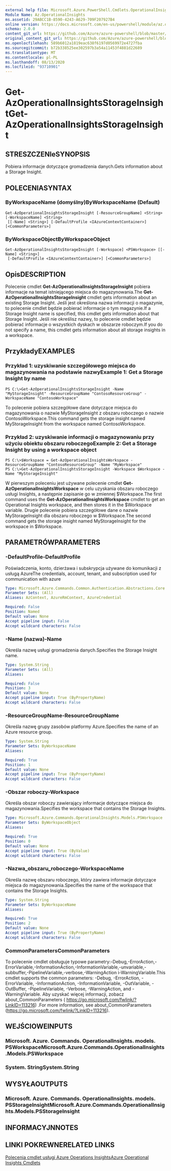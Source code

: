 ```yaml
---
external help file: Microsoft.Azure.PowerShell.Cmdlets.OperationalInsights.dll-Help.xml
Module Name: Az.OperationalInsights
ms.assetid: 29ABCC1B-8590-4243-A629-709F207927B4
online version: https://docs.microsoft.com/en-us/powershell/module/az.operationalinsights/get-azoperationalinsightsstorageinsight
schema: 2.0.0
content_git_url: https://github.com/Azure/azure-powershell/blob/master/src/OperationalInsights/OperationalInsights/help/Get-AzOperationalInsightsStorageInsight.md
original_content_git_url: https://github.com/Azure/azure-powershell/blob/master/src/OperationalInsights/OperationalInsights/help/Get-AzOperationalInsightsStorageInsight.md
ms.openlocfilehash: 589b6012a1819eac638f6197d0569972e4727fba
ms.sourcegitcommit: b72b338525ee302597b3a54a11453f4881d22689
ms.translationtype: MT
ms.contentlocale: pl-PL
ms.lasthandoff: 08/13/2020
ms.locfileid: "93710901"
---
```

# <span data-ttu-id="6c436-101">Get-AzOperationalInsightsStorageInsight</span><span class="sxs-lookup"><span data-stu-id="6c436-101">Get-AzOperationalInsightsStorageInsight</span></span>

## <span data-ttu-id="6c436-102">STRESZCZENIe</span><span class="sxs-lookup"><span data-stu-id="6c436-102">SYNOPSIS</span></span>
<span data-ttu-id="6c436-103">Pobiera informacje dotyczące gromadzenia danych.</span><span class="sxs-lookup"><span data-stu-id="6c436-103">Gets information about a Storage Insight.</span></span>

## <span data-ttu-id="6c436-104">POLECENIA</span><span class="sxs-lookup"><span data-stu-id="6c436-104">SYNTAX</span></span>

### <span data-ttu-id="6c436-105">ByWorkspaceName (domyślny)</span><span class="sxs-lookup"><span data-stu-id="6c436-105">ByWorkspaceName (Default)</span></span>
```
Get-AzOperationalInsightsStorageInsight [-ResourceGroupName] <String> [-WorkspaceName] <String>
 [[-Name] <String>] [-DefaultProfile <IAzureContextContainer>] [<CommonParameters>]
```

### <span data-ttu-id="6c436-106">ByWorkspaceObject</span><span class="sxs-lookup"><span data-stu-id="6c436-106">ByWorkspaceObject</span></span>
```
Get-AzOperationalInsightsStorageInsight [-Workspace] <PSWorkspace> [[-Name] <String>]
 [-DefaultProfile <IAzureContextContainer>] [<CommonParameters>]
```

## <span data-ttu-id="6c436-107">Opis</span><span class="sxs-lookup"><span data-stu-id="6c436-107">DESCRIPTION</span></span>
<span data-ttu-id="6c436-108">Polecenie cmdlet **Get-AzOperationalInsightsStorageInsight** pobiera informacje na temat istniejącego miejsca do magazynowania.</span><span class="sxs-lookup"><span data-stu-id="6c436-108">The **Get-AzOperationalInsightsStorageInsight** cmdlet gets information about an existing Storage Insight.</span></span>
<span data-ttu-id="6c436-109">Jeśli jest określona nazwa informacji o magazynie, to polecenie cmdlet będzie pobierać informacje o tym magazynie.</span><span class="sxs-lookup"><span data-stu-id="6c436-109">If a Storage Insight name is specified, this cmdlet gets information about that Storage Insight.</span></span>
<span data-ttu-id="6c436-110">Jeśli nie określisz nazwy, to polecenie cmdlet będzie pobierać informacje o wszystkich dyskach w obszarze roboczym.</span><span class="sxs-lookup"><span data-stu-id="6c436-110">If you do not specify a name, this cmdlet gets information about all storage insights in a workspace.</span></span>

## <span data-ttu-id="6c436-111">Przykłady</span><span class="sxs-lookup"><span data-stu-id="6c436-111">EXAMPLES</span></span>

### <span data-ttu-id="6c436-112">Przykład 1: uzyskiwanie szczegółowego miejsca do magazynowania na podstawie nazwy</span><span class="sxs-lookup"><span data-stu-id="6c436-112">Example 1: Get a Storage Insight by name</span></span>
```
PS C:\>Get-AzOperationalInsightsStorageInsight -Name "MyStorageInsight" -ResourceGroupName "ContosoResourceGroup" -WorkspaceName "ContosoWorkspace"
```

<span data-ttu-id="6c436-113">To polecenie pobiera szczegółowe dane dotyczące miejsca do magazynowania o nazwie MyStorageInsight z obszaru roboczego o nazwie ContosoWorkspace.</span><span class="sxs-lookup"><span data-stu-id="6c436-113">This command gets the storage insight named MyStorageInsight from the workspace named ContosoWorkspace.</span></span>

### <span data-ttu-id="6c436-114">Przykład 2: uzyskiwanie informacji o magazynowaniu przy użyciu obiektu obszaru roboczego</span><span class="sxs-lookup"><span data-stu-id="6c436-114">Example 2: Get a Storage Insight by using a workspace object</span></span>
```
PS C:\>$Workspace = Get-AzOperationalInsightsWorkspace -ResourceGroupName "ContosoResourceGroup" -Name "MyWorkspace"
PS C:\>Get-AzOperationalInsightsStorageInsight -Workspace $Workspace -Name "MyStorageInsight"
```

<span data-ttu-id="6c436-115">W pierwszym poleceniu jest używane polecenie cmdlet **Get-AzOperationalInsightsWorkspace** w celu uzyskania obszaru roboczego usługi Insights, a następnie zapisanie go w zmiennej $Workspace.</span><span class="sxs-lookup"><span data-stu-id="6c436-115">The first command uses the **Get-AzOperationalInsightsWorkspace** cmdlet to get an Operational Insights workspace, and then stores it in the $Workspace variable.</span></span>
<span data-ttu-id="6c436-116">Drugie polecenie pobiera szczegółowe dane o nazwie MyStorageInsight dla obszaru roboczego w $Workspace.</span><span class="sxs-lookup"><span data-stu-id="6c436-116">The second command gets the storage insight named MyStorageInsight for the workspace in $Workspace.</span></span>

## <span data-ttu-id="6c436-117">PARAMETRÓW</span><span class="sxs-lookup"><span data-stu-id="6c436-117">PARAMETERS</span></span>

### <span data-ttu-id="6c436-118">-DefaultProfile</span><span class="sxs-lookup"><span data-stu-id="6c436-118">-DefaultProfile</span></span>
<span data-ttu-id="6c436-119">Poświadczenia, konto, dzierżawa i subskrypcja używane do komunikacji z usługą Azure</span><span class="sxs-lookup"><span data-stu-id="6c436-119">The credentials, account, tenant, and subscription used for communication with azure</span></span>

```yaml
Type: Microsoft.Azure.Commands.Common.Authentication.Abstractions.Core.IAzureContextContainer
Parameter Sets: (All)
Aliases: AzContext, AzureRmContext, AzureCredential

Required: False
Position: Named
Default value: None
Accept pipeline input: False
Accept wildcard characters: False
```

### <span data-ttu-id="6c436-120">-Name (nazwa)</span><span class="sxs-lookup"><span data-stu-id="6c436-120">-Name</span></span>
<span data-ttu-id="6c436-121">Określa nazwę usługi gromadzenia danych.</span><span class="sxs-lookup"><span data-stu-id="6c436-121">Specifies the Storage Insight name.</span></span>

```yaml
Type: System.String
Parameter Sets: (All)
Aliases:

Required: False
Position: 3
Default value: None
Accept pipeline input: True (ByPropertyName)
Accept wildcard characters: False
```

### <span data-ttu-id="6c436-122">-ResourceGroupName</span><span class="sxs-lookup"><span data-stu-id="6c436-122">-ResourceGroupName</span></span>
<span data-ttu-id="6c436-123">Określa nazwę grupy zasobów platformy Azure.</span><span class="sxs-lookup"><span data-stu-id="6c436-123">Specifies the name of an Azure resource group.</span></span>

```yaml
Type: System.String
Parameter Sets: ByWorkspaceName
Aliases:

Required: True
Position: 1
Default value: None
Accept pipeline input: True (ByPropertyName)
Accept wildcard characters: False
```

### <span data-ttu-id="6c436-124">-Obszar roboczy</span><span class="sxs-lookup"><span data-stu-id="6c436-124">-Workspace</span></span>
<span data-ttu-id="6c436-125">Określa obszar roboczy zawierający informacje dotyczące miejsca do magazynowania.</span><span class="sxs-lookup"><span data-stu-id="6c436-125">Specifies the workspace that contains the Storage Insights.</span></span>

```yaml
Type: Microsoft.Azure.Commands.OperationalInsights.Models.PSWorkspace
Parameter Sets: ByWorkspaceObject
Aliases:

Required: True
Position: 0
Default value: None
Accept pipeline input: True (ByValue)
Accept wildcard characters: False
```

### <span data-ttu-id="6c436-126">-Nazwa_obszaru_roboczego</span><span class="sxs-lookup"><span data-stu-id="6c436-126">-WorkspaceName</span></span>
<span data-ttu-id="6c436-127">Określa nazwę obszaru roboczego, który zawiera informacje dotyczące miejsca do magazynowania.</span><span class="sxs-lookup"><span data-stu-id="6c436-127">Specifies the name of the workspace that contains the Storage Insights.</span></span>

```yaml
Type: System.String
Parameter Sets: ByWorkspaceName
Aliases:

Required: True
Position: 2
Default value: None
Accept pipeline input: True (ByPropertyName)
Accept wildcard characters: False
```

### <span data-ttu-id="6c436-128">CommonParameters</span><span class="sxs-lookup"><span data-stu-id="6c436-128">CommonParameters</span></span>
<span data-ttu-id="6c436-129">To polecenie cmdlet obsługuje typowe parametry:-Debug,-ErrorAction,-ErrorVariable,-InformationAction,-InformationVariable,-unvariable,-subbuffer,-PipelineVariable,-verbose,-WarningAction i-WarningVariable.</span><span class="sxs-lookup"><span data-stu-id="6c436-129">This cmdlet supports the common parameters: -Debug, -ErrorAction, -ErrorVariable, -InformationAction, -InformationVariable, -OutVariable, -OutBuffer, -PipelineVariable, -Verbose, -WarningAction, and -WarningVariable.</span></span> <span data-ttu-id="6c436-130">Aby uzyskać więcej informacji, zobacz about_CommonParameters ( https://go.microsoft.com/fwlink/?LinkID=113216) .</span><span class="sxs-lookup"><span data-stu-id="6c436-130">For more information, see about_CommonParameters (https://go.microsoft.com/fwlink/?LinkID=113216).</span></span>

## <span data-ttu-id="6c436-131">WEJŚCIOWE</span><span class="sxs-lookup"><span data-stu-id="6c436-131">INPUTS</span></span>

### <span data-ttu-id="6c436-132">Microsoft. Azure. Commands. OperationalInsights. models. PSWorkspace</span><span class="sxs-lookup"><span data-stu-id="6c436-132">Microsoft.Azure.Commands.OperationalInsights.Models.PSWorkspace</span></span>

### <span data-ttu-id="6c436-133">System. String</span><span class="sxs-lookup"><span data-stu-id="6c436-133">System.String</span></span>

## <span data-ttu-id="6c436-134">WYSYŁA</span><span class="sxs-lookup"><span data-stu-id="6c436-134">OUTPUTS</span></span>

### <span data-ttu-id="6c436-135">Microsoft. Azure. Commands. OperationalInsights. models. PSStorageInsight</span><span class="sxs-lookup"><span data-stu-id="6c436-135">Microsoft.Azure.Commands.OperationalInsights.Models.PSStorageInsight</span></span>

## <span data-ttu-id="6c436-136">INFORMACYJN</span><span class="sxs-lookup"><span data-stu-id="6c436-136">NOTES</span></span>

## <span data-ttu-id="6c436-137">LINKI POKREWNE</span><span class="sxs-lookup"><span data-stu-id="6c436-137">RELATED LINKS</span></span>

[<span data-ttu-id="6c436-138">Polecenia cmdlet usługi Azure Operations Insights</span><span class="sxs-lookup"><span data-stu-id="6c436-138">Azure Operational Insights Cmdlets</span></span>](/powershell/module/az.operationalinsights)


